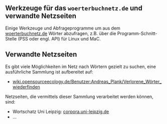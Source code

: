 ## Werkzeuge für das `woerterbuchnetz.de` und verwandte Netzseiten

Einige Werkzeuge und Abfrageprogramme um aus dem [woerterbuchnetz.de](https://woerterbuchnetz.de) Wörter abzufragen, z.B. über die Programm-Schnitt-Stelle (PSS oder engl. API) für Linux und MaC.

## Verwandte Netzseiten

Es gibt viele Möglichkeiten im Netz nach Wörtern gezielt zu suchen, eine ausführliche Sammlung ist aufbereitet auf:
- [wiki.opensourceecology.de/Benutzer:Andreas_Plank/Verlorene_Wörter_wiederfinden](https://wiki.opensourceecology.de/Benutzer:Andreas_Plank/Verlorene_Wörter_wiederfinden)

Netzseiten, die vermittels dieser Sammlung verarbeitet werden können, sind:
- Wortschatz Uni Leipzig: [corpora.uni-leipzig.de](https://corpora.uni-leipzig.de)
- …
